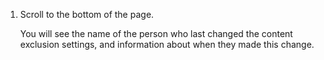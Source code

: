 1. Scroll to the bottom of the page.

   You will see the name of the person who last changed the content exclusion settings, and information about when they made this change.
